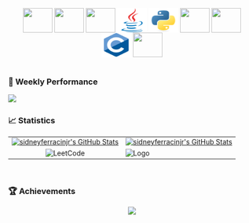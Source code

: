 <div align="center">
  <div style="display: inline_block">
    <img align="center" height="50" width="60" src="https://cdn.jsdelivr.net/gh/devicons/devicon/icons/html5/html5-original.svg" />
    <img align="center" height="50" width="60" src="https://cdn.jsdelivr.net/gh/devicons/devicon/icons/css3/css3-original.svg" />
    <img align="center" height="50" width="60" src="https://cdn.jsdelivr.net/gh/devicons/devicon/icons/javascript/javascript-original.svg" />
    <img align="center" height="50" width="60" src="https://raw.githubusercontent.com/devicons/devicon/master/icons/java/java-original.svg" />
    <img align="center" height="50" width="60" src="https://raw.githubusercontent.com/devicons/devicon/master/icons/python/python-original.svg">
    <img align="center" height="50" width="60" src="https://cdn.jsdelivr.net/gh/devicons/devicon/icons/react/react-original.svg" />
    <img align="center" height="50" width="60" src="https://cdn.jsdelivr.net/gh/devicons/devicon/icons/nodejs/nodejs-plain.svg" />
    <img align="center" height="50" width="60" src="https://raw.githubusercontent.com/devicons/devicon/master/icons/c/c-original.svg" />
    <img align="center" height="50" width="60" src="https://cdn.jsdelivr.net/gh/devicons/devicon/icons/mysql/mysql-original.svg" />
  </div>
</div>

<br>

### 🚀 Weekly Performance
<div align="center> 
  
  [![](https://github-readme-activity-graph.vercel.app/graph?username=sidneyferracinjr&hide_title=true&hide_border=true&theme=github-compact&color=E6EDF3&line=29903B&point=E6EDF3&grid=false&days=7&area=true&area_color=29903B)]()

</div>

### 📈 Statistics
<div>
  <table style="border-collapse: collapse; width: 100%; border: none;">
    <tr>
      <td style="border: none;"><a href="https://git.io/streak-stats">
        <img src="https://github-readme-streak-stats.herokuapp.com/?user=sidneyferracinjr&theme=dark&hide_border=true&background=101010&card_width=500&card_height=200" alt="sidneyferracinjr's GitHub Stats" />
      </td>
        <td style="border: none;"><a href="https://git.io/streak-stats">
          <img src="https://github-readme-stats.vercel.app/api/top-langs/?username=sidneyferracinjr&theme=dark&show_icons=true&hide_border=true&layout=compact&bg_color=101010&card_width=425&card_height=200" alt="sidneyferracinjr's GitHub Stats" />
        </td>
    </tr>
    <tr>
      <td style="border: none;">
        <div align="center">
          <div align="center">
            <img src="https://leetcard.jacoblin.cool/sidneyferracinjr?font=Open_Sans&border=0&width=500&height=200" alt="LeetCode">
          </div>
        </div>
      </td>
      <td style="border: none;">  
        <div align="center> 
          <a href="https://www.duolingo.com/profile/sidneyferracinjr?via=share_profile_link ">
            <img src="https://duolingo-stats-card.vercel.app/api?username=sidneyferracinjr&sort=xp&width=500&height=200" alt="Logo">
          </a>
        </div>
      </td>
    </tr>
  </table>
</div>

<br>

### 🏆 Achievements
<div>
  <p align="center">
    <a href="https://github.com/ryo-ma/github-profile-trophy" title="repositório de troféus">
      <img width="800" src="https://github-profile-trophy.vercel.app/?username=sidneyferracinjr&column=8&theme=darkhub&no-frame=true&no-bg=true"/>
    </a>
  </p>
</div>
